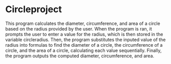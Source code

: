 # Circleproject
This program calculates the diameter, circumference, and area of a circle based on the radius provided by the user. When the program is ran, it prompts the user to enter a value for the radius, which is then stored in the variable circleradius. Then, the program substitutes the inputed value of the radius into formulas to find the diameter of a circle, the circumference of a circle, and the area of a circle, calculating each value sequentially. Finally, the program outputs the computed diameter, circumference, and area.

